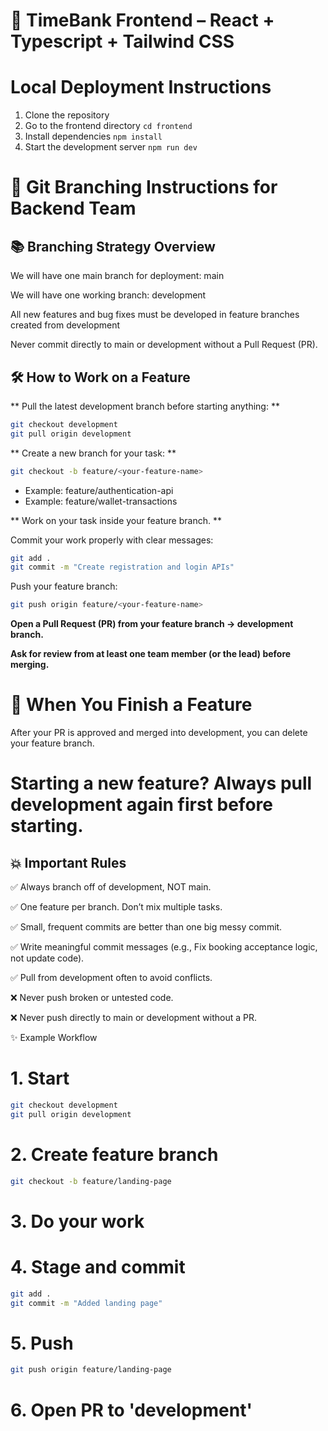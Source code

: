 # 🎨 TimeBank Frontend – React + Typescript + Tailwind CSS

# Local Deployment Instructions

1. Clone the repository
2. Go to the frontend directory `cd frontend`
3. Install dependencies `npm install`
4. Start the development server `npm run dev`



# 🚀 Git Branching Instructions for Backend Team
## 📚 Branching Strategy Overview

We will have one main branch for deployment: main

We will have one working branch: development

All new features and bug fixes must be developed in feature branches created from development

Never commit directly to main or development without a Pull Request (PR).

## 🛠 How to Work on a Feature

** Pull the latest development branch before starting anything: **
```bash
git checkout development
git pull origin development
```

** Create a new branch for your task: **
```bash
git checkout -b feature/<your-feature-name>
```
  - Example: feature/authentication-api
  - Example: feature/wallet-transactions

** Work on your task inside your feature branch. ** 

Commit your work properly with clear messages:
```bash
git add .
git commit -m "Create registration and login APIs"
```

Push your feature branch:
```bash
git push origin feature/<your-feature-name>
```

**Open a Pull Request (PR) from your feature branch → development branch.**

**Ask for review from at least one team member (or the lead) before merging.**

# 🧹 When You Finish a Feature
After your PR is approved and merged into development, you can delete your feature branch.

# Starting a new feature? Always pull development again first before starting.

## 💥 Important Rules

✅ Always branch off of development, NOT main.

✅ One feature per branch. Don’t mix multiple tasks.

✅ Small, frequent commits are better than one big messy commit.

✅ Write meaningful commit messages (e.g., Fix booking acceptance logic, not update code).

✅ Pull from development often to avoid conflicts.

❌ Never push broken or untested code.

❌ Never push directly to main or development without a PR.

✨ Example Workflow

# 1. Start
```bash
git checkout development
git pull origin development
```
# 2. Create feature branch
```bash
git checkout -b feature/landing-page
```
# 3. Do your work

# 4. Stage and commit
```bash
git add .
git commit -m "Added landing page"
```
# 5. Push
```bash
git push origin feature/landing-page
```
# 6. Open PR to 'development'
